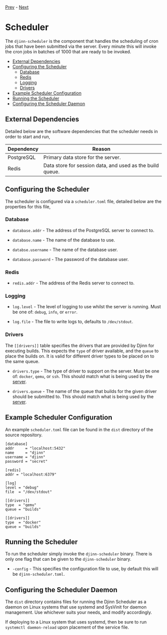 [Prev](/admin/building) - [Next](/admin/server)

# Scheduler

The `djinn-scheduler` is the component that handles the scheduling of cron jobs
that have been submitted via the server. Every minute this will invoke the
cron jobs in batches of 1000 that are ready to be invoked.

* [External Dependencies](#external-dependencies)
* [Configuring the Scheduler](#configuring-the-scheduler)
  * [Database](#database)
  * [Redis](#redis)
  * [Logging](#logging)
  * [Drivers](#drivers)
* [Example Scheduler Configuration](#example-server-configuration)
* [Running the Scheduler](#running-the-scheduler)
* [Configuring the Scheduler Daemon](#configuring-the-scheduler-daemon)

## External Dependencies

Detailed below are the software dependencies that the scheduler needs in order
to start and run,

| Dependency  | Reason                                                    |
|-------------|-----------------------------------------------------------|
| PostgreSQL  | Primary data store for the server.                        |
| Redis       | Data store for session data, and used as the build queue. |

## Configuring the Scheduler

The scheduler is configured via a `scheduler.toml` file, detailed below are the
properties for this file,

### Database

* `database.addr` - The address of the PostgreSQL server to connect to.

* `database.name` - The name of the database to use.

* `databse.username` - The name of the database user.

* `database.password` - The password of the database user.

### Redis

* `redis.addr` - The address of the Redis server to connect to.

### Logging

* `log.level` - The level of logging to use whilst the server is running. Must
be one of: `debug`, `info`, or `error`.

* `log.file` - The file to write logs to, defaults to `/dev/stdout`.

### Drivers

The `[[drivers]]` table specifies the drivers that are provided by Djinn for
executing builds. This expects the `type` of driver available, and the `queue`
to place the builds on. It is valid for different driver types to be placed on
to the same queue.

* `drivers.type` - The type of driver to support on the server. Must be one of:
`docker`, `qemu`, or `ssh`. This should match what is being used by the
[server](/admin/server#drivers).

* `drivers.queue` - The name of the queue that builds for the given driver should
be submitted to. This should match what is being used by the
[server](/admin/server#drivers).

## Example Scheduler Configuration

An example `scheduler.toml` file can be found in the `dist` directory of the
source repository.

    [database]
    addr     = "localhost:5432"
    name     = "djinn"
    username = "djinn"
    password = "secret"
    
    [redis]
    addr = "localhost:6379"
    
    [log]
    level = "debug"
    file  = "/dev/stdout"
    
    [[drivers]]
    type  = "qemu"
    queue = "builds"
    
    [[drivers]]
    type  = "docker"
    queue = "builds"

## Running the Scheduler

To run the scheduler simply invoke the `djinn-scheduler` binary. There is only
one flag that can be given to the `djinn-scheduler` binary.

* `-config` - This specifies the configuration file to use, by default this
will be `djinn-scheduler.toml`.

## Configuring the Scheduler Daemon

The `dist` directory contains files for running the Djinn Scheduler as a daemon
on Linux systems that use systemd and SysVinit for daemon management. Use
whichever suits your needs, and modify accordingly.

If deploying to a Linux system that uses systemd, then be sure to run
`systemctl daemon-reload` upon placement of the service file.
